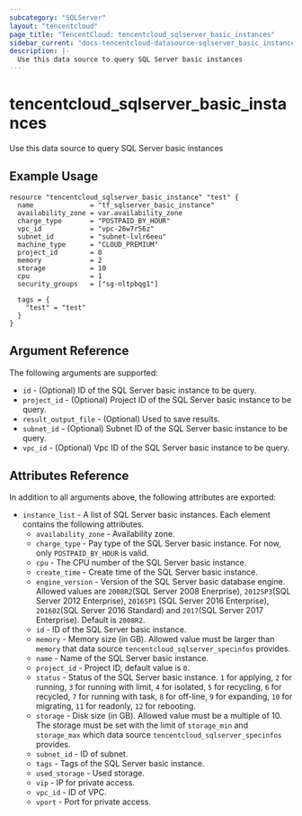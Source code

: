 ```yaml
---
subcategory: "SQLServer"
layout: "tencentcloud"
page_title: "TencentCloud: tencentcloud_sqlserver_basic_instances"
sidebar_current: "docs-tencentcloud-datasource-sqlserver_basic_instances"
description: |-
  Use this data source to query SQL Server basic instances
---
```


# tencentcloud_sqlserver_basic_instances

Use this data source to query SQL Server basic instances

## Example Usage

```hcl
resource "tencentcloud_sqlserver_basic_instance" "test" {
  name              = "tf_sqlserver_basic_instance"
  availability_zone = var.availability_zone
  charge_type       = "POSTPAID_BY_HOUR"
  vpc_id            = "vpc-26w7r56z"
  subnet_id         = "subnet-lvlr6eeu"
  machine_type      = "CLOUD_PREMIUM"
  project_id        = 0
  memory            = 2
  storage           = 10
  cpu               = 1
  security_groups   = ["sg-nltpbqg1"]

  tags = {
    "test" = "test"
  }
}
```

## Argument Reference

The following arguments are supported:

* `id` - (Optional) ID of the SQL Server basic instance to be query.
* `project_id` - (Optional) Project ID of the SQL Server basic instance to be query.
* `result_output_file` - (Optional) Used to save results.
* `subnet_id` - (Optional) Subnet ID of the SQL Server basic instance to be query.
* `vpc_id` - (Optional) Vpc ID of the SQL Server basic instance to be query.

## Attributes Reference

In addition to all arguments above, the following attributes are exported:

* `instance_list` - A list of SQL Server basic instances. Each element contains the following attributes.
  * `availability_zone` - Availability zone.
  * `charge_type` - Pay type of the SQL Server basic instance. For now, only `POSTPAID_BY_HOUR` is valid.
  * `cpu` - The CPU number of the SQL Server basic instance.
  * `create_time` - Create time of the SQL Server basic instance.
  * `engine_version` - Version of the SQL Server basic database engine. Allowed values are `2008R2`(SQL Server 2008 Enerprise), `2012SP3`(SQL Server 2012 Enterprise), `2016SP1` (SQL Server 2016 Enterprise), `201602`(SQL Server 2016 Standard) and `2017`(SQL Server 2017 Enterprise). Default is `2008R2`.
  * `id` - ID of the SQL Server basic instance.
  * `memory` - Memory size (in GB). Allowed value must be larger than `memory` that data source `tencentcloud_sqlserver_specinfos` provides.
  * `name` - Name of the SQL Server basic instance.
  * `project_id` - Project ID, default value is `0`.
  * `status` - Status of the SQL Server basic instance. `1` for applying, `2` for running, `3` for running with limit, `4` for isolated, `5` for recycling, `6` for recycled, `7` for running with task, `8` for off-line, `9` for expanding, `10` for migrating, `11` for readonly, `12` for rebooting.
  * `storage` - Disk size (in GB). Allowed value must be a multiple of 10. The storage must be set with the limit of `storage_min` and `storage_max` which data source `tencentcloud_sqlserver_specinfos` provides.
  * `subnet_id` - ID of subnet.
  * `tags` - Tags of the SQL Server basic instance.
  * `used_storage` - Used storage.
  * `vip` - IP for private access.
  * `vpc_id` - ID of VPC.
  * `vport` - Port for private access.


